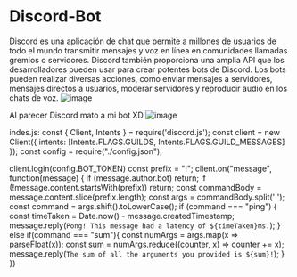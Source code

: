 # Discord-Bot
Discord es una aplicación de chat que permite a millones de usuarios de todo el mundo transmitir mensajes y voz en línea en comunidades llamadas gremios o servidores. Discord también proporciona una amplia API que los desarrolladores pueden usar para crear potentes bots de Discord. Los bots pueden realizar diversas acciones, como enviar mensajes a servidores, mensajes directos a usuarios, moderar servidores y reproducir audio en los chats de voz.
![image](https://user-images.githubusercontent.com/29583728/130670222-e6a5c64c-f59f-4fbf-bccf-bb44084de648.png)

Al parecer Discord mato a mi bot XD
![image](https://user-images.githubusercontent.com/29583728/130670327-7bf46e16-e785-4039-b236-b4b0febc8492.png)

indes.js: 
const { Client, Intents } = require('discord.js');
const client = new Client({ intents: [Intents.FLAGS.GUILDS, Intents.FLAGS.GUILD_MESSAGES] });
const config = require("./config.json");

client.login(config.BOT_TOKEN)
const prefix = "!";
client.on("message", function(message) {
    if (message.author.bot) return;
    if (!message.content.startsWith(prefix)) return;
        const commandBody = message.content.slice(prefix.length);
        const args = commandBody.split(' ');
        const command = args.shift().toLowerCase();
    if (command === "ping") {
        const timeTaken = Date.now() - message.createdTimestamp;
        message.reply(`Pong! This message had a latency of ${timeTaken}ms.`);
    }
    else if(command === "sum"){
        const numArgs = args.map(x => parseFloat(x));
        const sum = numArgs.reduce((counter, x) => counter += x);
            message.reply(`The sum of all the arguments you provided is ${sum}!`);
    }
})


